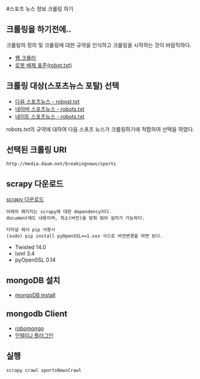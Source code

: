 #스포츠 뉴스 정보 크롤링 하기

## 크롤링을 하기전에..
크롤링의 정의 및 크롤링에 대한 규약을 인식하고 크롤링을 시작하는 것이 바람직하다.
- [웹 크롤러](https://ko.wikipedia.org/wiki/%EC%9B%B9_%ED%81%AC%EB%A1%A4%EB%9F%AC)
- [로봇 배제 표준(robot.txt)](https://ko.wikipedia.org/wiki/%EB%A1%9C%EB%B4%87_%EB%B0%B0%EC%A0%9C_%ED%91%9C%EC%A4%80)

## 크롤링 대상(스포츠뉴스 포탈) 선택
- [다음 스포츠뉴스 - robost.txt](http://media.daum.net/robots.txt)
- [네이버 스포츠뉴스 - robots.txt](http://sports.news.naver.com/robots.txt)
- [네이트 스포츠뉴스 - robots.txt](http://sports.news.nate.com/robots.txt)

robots.txt의 규약에 대하여 다음 스포츠 뉴스가 크롤링하기에 적합하여 선택을 하였다.

## 선택된 크롤링 URI
`http://media.daum.net/breakingnews/sports`


## scrapy 다운로드
[scrapy 다운로드](https://docs.scrapy.org/en/latest/intro/install.html#installing-scrapy)
```
아래의 패키지는 scrapy에 대한 dependency이다. 
document에도 내용이며, 최소(버전)을 맞춰 줘야 설치가 가능하다.
```
```
터미널 에서 pip 사용시 
(sudo) pip install pyOpenSSL==1.xxx 식으로 버전변경을 하면 된다. 
```
- Twisted 14.0 
- lxml 3.4
- pyOpenSSL 0.14


## mongoDB 설치
- [mongoDB install](https://docs.mongodb.com/manual/administration/install-community)

## mongodb Client
- [robomongo](https://robomongo.org)
- [인텔리J 플러그인](https://plugins.jetbrains.com/plugin/7141-mongo-plugin)


## 실행
```
scrapy crawl sportsNewsCrawl
```

